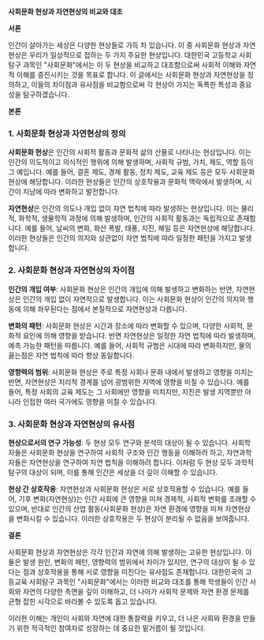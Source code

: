 **사회문화 현상과 자연현상의 비교와 대조**

**서론**

인간이 살아가는 세상은 다양한 현상들로 가득 차 있습니다. 이 중 사회문화 현상과 자연현상은 우리가 일상적으로 접하는 두 가지 주요한 현상입니다. 대한민국 고등학교 사회탐구 과목인 "사회문화"에서는 이 두 현상을 비교하고 대조함으로써 사회적 이해와 자연적 이해를 증진시키는 것을 목표로 합니다. 이 글에서는 사회문화 현상과 자연현상을 정의하고, 이들의 차이점과 유사점을 비교함으로써 각 현상이 가지는 독특한 특성과 중요성을 탐구하겠습니다.

**본론**

### 1. 사회문화 현상과 자연현상의 정의

**사회문화 현상**은 인간의 사회적 활동과 문화적 삶의 산물로 나타나는 현상입니다. 이는 인간의 의도적이고 의식적인 행위에 의해 발생하며, 사회적 규범, 가치, 제도, 역할 등이 그 예입니다. 예를 들어, 결혼 제도, 경제 활동, 정치 제도, 교육 제도 등은 모두 사회문화 현상에 해당합니다. 이러한 현상들은 인간의 상호작용과 문화적 맥락에서 발생하며, 시간이 지남에 따라 변화하고 발전합니다.

**자연현상**은 인간의 의도나 개입 없이 자연 법칙에 따라 발생하는 현상입니다. 이는 물리적, 화학적, 생물학적 과정에 의해 발생하며, 인간의 사회적 활동과는 독립적으로 존재합니다. 예를 들어, 날씨의 변화, 화산 폭발, 태풍, 지진, 해일 등은 자연현상에 해당합니다. 이러한 현상들은 인간의 의지와 상관없이 자연 법칙에 따라 일정한 패턴을 가지고 발생합니다.

### 2. 사회문화 현상과 자연현상의 차이점

**인간의 개입 여부**: 사회문화 현상은 인간의 개입에 의해 발생하고 변화하는 반면, 자연현상은 인간의 개입 없이 자연적으로 발생합니다. 이는 사회문화 현상이 인간의 의지와 행동에 의해 좌우된다는 점에서 본질적으로 자연현상과 다릅니다.

**변화의 패턴**: 사회문화 현상은 시간과 장소에 따라 변화할 수 있으며, 다양한 사회적, 문화적 요인에 의해 영향을 받습니다. 반면 자연현상은 일정한 자연 법칙에 따라 발생하며, 예측 가능한 패턴을 따릅니다. 예를 들어, 사회적 규범은 시대에 따라 변화하지만, 물의 끓는점은 자연 법칙에 따라 항상 동일합니다.

**영향력의 범위**: 사회문화 현상은 주로 특정 사회나 문화 내에서 발생하고 영향을 미치는 반면, 자연현상은 지리적 경계를 넘어 광범위한 지역에 영향을 미칠 수 있습니다. 예를 들어, 특정 사회의 교육 제도는 그 사회에만 영향을 미치지만, 지진은 발생 지역뿐만 아니라 인접한 여러 국가에도 영향을 미칠 수 있습니다.

### 3. 사회문화 현상과 자연현상의 유사점

**현상으로서의 연구 가능성**: 두 현상 모두 연구와 분석의 대상이 될 수 있습니다. 사회학자들은 사회문화 현상을 연구하여 사회적 구조와 인간 행동을 이해하려 하고, 자연과학자들은 자연현상을 연구하여 자연 법칙을 이해하려 합니다. 이처럼 두 현상 모두 과학적 탐구의 대상이 되며, 이를 통해 인간은 세상을 더 깊이 이해할 수 있습니다.

**현상 간 상호작용**: 자연현상과 사회문화 현상은 서로 상호작용할 수 있습니다. 예를 들어, 기후 변화(자연현상)는 인간 사회에 큰 영향을 미쳐 경제적, 사회적 변화를 초래할 수 있으며, 반대로 인간의 산업 활동(사회문화 현상)은 자연 환경에 영향을 미쳐 자연현상을 변화시킬 수 있습니다. 이러한 상호작용은 두 현상이 분리될 수 없음을 보여줍니다.

**결론**

사회문화 현상과 자연현상은 각각 인간과 자연에 의해 발생하는 고유한 현상입니다. 이 둘은 발생 원인, 변화의 패턴, 영향력의 범위에서 차이가 있지만, 연구의 대상이 될 수 있다는 점과 상호작용을 통해 서로 영향을 미친다는 유사점도 존재합니다. 대한민국의 고등교육 사회탐구 과목인 "사회문화"에서는 이러한 비교와 대조를 통해 학생들이 인간 사회와 자연의 다양한 측면을 깊이 이해하고, 더 나아가 사회적 문제와 자연 환경 문제를 균형 잡힌 시각으로 바라볼 수 있도록 돕고 있습니다.

이러한 이해는 개인이 사회와 자연에 대한 통찰력을 키우고, 더 나은 사회와 환경을 만들기 위한 적극적인 참여자로 성장하는 데 중요한 밑거름이 될 것입니다.